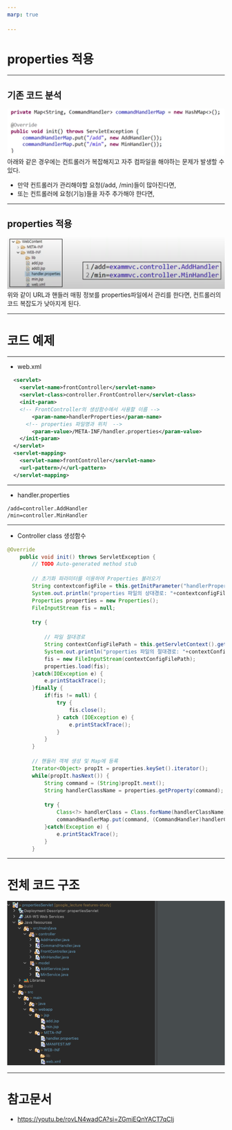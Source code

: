 ```yaml
---
marp: true

---
```

# properties 적용 

---
## 기존 코드 분석 
![Alt text](./img/properties/image.png)
아래와 같은 경우에는 컨트롤러가 복잡해지고 자주 컴파일을 해야하는 문제가 발생할 수 있다. 
- 만약 컨트롤러가 관리해야할 요청(/add, /min)들이 많아진다면, 
- 또는 컨트롤러에 요청(기능)들을 자주 추가해야 한다면, 

---
## properties 적용 
![Alt text](./img/properties/image-1.png)
위와 같이 URL과 핸들러 매핑 정보를 properties파일에서 관리를 한다면, 컨트롤러의 코드 복잡도가 낮아지게 된다. 

---
# 코드 예제 

---
- web.xml 

```xml
  <servlet>
  	<servlet-name>frontController</servlet-name>
  	<servlet-class>controller.FrontController</servlet-class>
  	<init-param>
    <!-- FrontController의 생성함수에서 사용할 이름 -->
  		<param-name>handlerProperties</param-name>
      <!-- properties 파일명과 위치  -->
  		<param-value>/META-INF/handler.properties</param-value>
  	</init-param>
  </servlet>
  <servlet-mapping>
  	<servlet-name>frontController</servlet-name>
  	<url-pattern>/</url-pattern>
  </servlet-mapping>
```

---
- handler.properties 

```properties
/add=controller.AddHandler
/min=controller.MinHandler
```

---
- Controller class 생성함수 

```java
@Override
	public void init() throws ServletException {
		// TODO Auto-generated method stub
		
		// 초기화 파라미터를 이용하여 Properties 불러오기 
		String contextconfigFile = this.getInitParameter("handlerProperties"); // web.xml에 정의된 이름 사용!!
		System.out.println("properties 파일의 상대경로: "+contextconfigFile);
		Properties properties = new Properties();
		FileInputStream fis = null;
		
		try {
			
			// 파일 절대경로 
			String contextConfigFilePath = this.getServletContext().getRealPath(contextconfigFile);
			System.out.println("properties 파일의 절대경로: "+contextConfigFilePath);
			fis = new FileInputStream(contextConfigFilePath);
			properties.load(fis);
		}catch(IOException e) {
			e.printStackTrace();
		}finally {
			if(fis != null) {
				try {
					fis.close();
				} catch (IOException e) {
					e.printStackTrace();
				}
			}
		}
		
		// 핸들러 객체 생성 및 Map에 등록 
		Iterator<Object> propIt = properties.keySet().iterator();
		while(propIt.hasNext()) {
			String command = (String)propIt.next();
			String handlerClassName = properties.getProperty(command);
			
			try {
				Class<?> handlerClass = Class.forName(handlerClassName);
				commandHandlerMap.put(command, (CommandHandler)handlerClass.getDeclaredConstructor().newInstance());
			}catch(Exception e) {
				e.printStackTrace();
			}
		}
```

---
# 전체 코드 구조 
![Alt text](./img/properties/image-2.png)

---
# 참고문서 
- https://youtu.be/rovLN4wadCA?si=ZGmiEQnYACT7qCIj